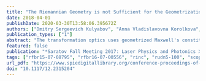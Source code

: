 ```yaml
---
title: "The Riemannian Geometry is not Sufficient for the Geometrization of the Maxwell's Equations"
date: 2018-04-01
publishDate: 2020-03-30T13:58:06.395672Z
authors: ["Dmitry Sergeevich Kulyabov", "Anna Vladislavovna Korolkova", "Tatyana Refatovna Velieva"]
publication_types: ["1"]
abstract: "The transformation optics uses geometrized Maxwell's constitutive equations to solve the inverse problem of optics, namely to solve the problem of finding the parameters of the medium along the paths of propagation of the electromagnetic field. For the geometrization of Maxwell's constitutive equations, the quadratic Riemannian geometry is usually used. This is due to the use of the approaches of the general relativity. However, there arises the question of the insufficiency of the Riemannian structure for describing the constitutive tensor of the Maxwell's equations. The authors analyze the structure of the constitutive tensor and correlate it with the structure of the metric tensor of Riemannian geometry. It is concluded that the use of the quadratic metric for the geometrization of Maxwell's equations is insufficient, since the number of components of the metric tensor is less than the number of components of the constitutive tensor. A possible solution to this problem may be a transition to Finslerian geometry, in particular, the use of the Berwald-Moor metric to establish the structural correspondence between the field tensors of the electromagnetic field."
featured: false
publication: "*Saratov Fall Meeting 2017: Laser Physics and Photonics XVIII; and Computational Biophysics and Analysis of Biomedical Data IV*"
tags: ["rfbr15-07-08795", "rfbr16-07-00556", "rinc", "rudn5-100", "scopus", "wos", "rinc"]
url_pdf: "https://www.spiedigitallibrary.org/conference-proceedings-of-spie/10717/2315204/The-Riemannian-geometry-is-not-sufficient-for-the-geometrization-of/10.1117/12.2315204.full"
doi: "10.1117/12.2315204"
---
```


